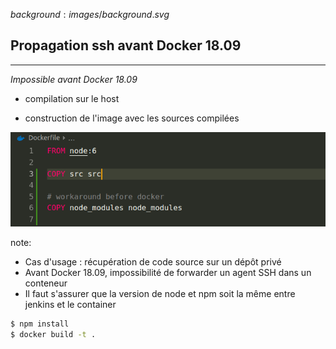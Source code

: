 $background:images/background.svg$
## Propagation ssh avant Docker 18.09
---

*Impossible avant Docker 18.09*

* compilation sur le host

* construction de l'image avec les sources compilées

![before-docker-1809](images/before-docker-1809.png)

note: 
* Cas d'usage : récupération de code source sur un dépôt privé
* Avant Docker 18.09, impossibilité de forwarder un agent SSH dans un conteneur
* Il faut s'assurer que la version de node et npm soit la même entre jenkins et le container

```sh
$ npm install
$ docker build -t .
```

